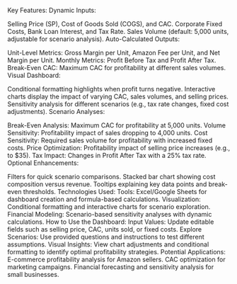 Key Features:
Dynamic Inputs:

Selling Price (SP), Cost of Goods Sold (COGS), and CAC.
Corporate Fixed Costs, Bank Loan Interest, and Tax Rate.
Sales Volume (default: 5,000 units, adjustable for scenario analysis).
Auto-Calculated Outputs:

Unit-Level Metrics: Gross Margin per Unit, Amazon Fee per Unit, and Net Margin per Unit.
Monthly Metrics: Profit Before Tax and Profit After Tax.
Break-Even CAC: Maximum CAC for profitability at different sales volumes.
Visual Dashboard:

Conditional formatting highlights when profit turns negative.
Interactive charts display the impact of varying CAC, sales volumes, and selling prices.
Sensitivity analysis for different scenarios (e.g., tax rate changes, fixed cost adjustments).
Scenario Analyses:

Break-Even Analysis: Maximum CAC for profitability at 5,000 units.
Volume Sensitivity: Profitability impact of sales dropping to 4,000 units.
Cost Sensitivity: Required sales volume for profitability with increased fixed costs.
Price Optimization: Profitability impact of selling price increases (e.g., to $35).
Tax Impact: Changes in Profit After Tax with a 25% tax rate.
Optional Enhancements:

Filters for quick scenario comparisons.
Stacked bar chart showing cost composition versus revenue.
Tooltips explaining key data points and break-even thresholds.
Technologies Used:
Tools: Excel/Google Sheets for dashboard creation and formula-based calculations.
Visualization: Conditional formatting and interactive charts for scenario exploration.
Financial Modeling: Scenario-based sensitivity analyses with dynamic calculations.
How to Use the Dashboard:
Input Values: Update editable fields such as selling price, CAC, units sold, or fixed costs.
Explore Scenarios: Use provided questions and instructions to test different assumptions.
Visual Insights: View chart adjustments and conditional formatting to identify optimal profitability strategies.
Potential Applications:
E-commerce profitability analysis for Amazon sellers.
CAC optimization for marketing campaigns.
Financial forecasting and sensitivity analysis for small businesses.
